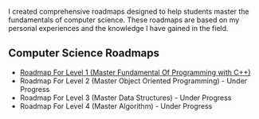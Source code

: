 I created comprehensive roadmaps designed to help students master the fundamentals of computer science. 
These roadmaps are based on my personal experiences and the knowledge I have gained in the field.

## Computer Science Roadmaps

- [Roadmap For Level 1 (Master Fundamental Of Programming with C++)](https://github.com/Ahmedhany-1/CS-Roadmap/blob/main/Programming%20Level%201%20Learning%20Roadmap.md)
- Roadmap For Level 2 (Master Object Oriented Programming) - Under Progress
- Roadmap For Level 3 (Master Data Structures) - Under Progress
- Roadmap For Level 4 (Master Algorithm) - Under Progress
